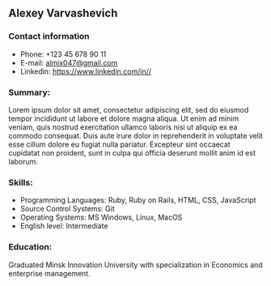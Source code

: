 ## Alexey Varvashevich

### Contact information
- Phone:  +123 45 678 90 11
- E-mail: almix047@gmail.com
- Linkedin: https://www.linkedin.com/in//

### Summary:
Lorem ipsum dolor sit amet, consectetur adipiscing elit, sed do eiusmod tempor incididunt ut labore et dolore magna aliqua. Ut enim ad minim veniam, quis nostrud exercitation ullamco laboris nisi ut aliquip ex ea commodo consequat. Duis aute irure dolor in reprehenderit in voluptate velit esse cillum dolore eu fugiat nulla pariatur. Excepteur sint occaecat cupidatat non proident, sunt in culpa qui officia deserunt mollit anim id est laborum.

### Skills:
- Programming Languages: Ruby, Ruby on Rails, HTML, CSS, JavaScript
- Source Control Systems: Git
- Operating Systems: MS Windows, Linux, MacOS
- English level: Intermediate

### Education:
Graduated Minsk Innovation University
with specialization in Economics and enterprise
management.
